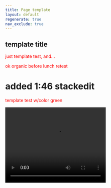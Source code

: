 ```yaml
---
title: Page template
layout: default
regenerate: true
nav_exclude: true
---  
```


<head>
<meta 
<link rel="stylesheet"  href="../oahuv1/images/styletest.css">

<style>  

p {color:  red;}  
</style>  
</head>


## template title

just template test,  and...  

ok organic before lunch retest

<h1>added 1:46 stackedit</h1>

<p class="greentext">template test w/color green</p>
<p>
<video width="320" height="240" controls>
<source src="../oahuv1/images/kaala.webm" type="video/webm">
  Your browser does not support the video tag.
</video>
</p>
<!--stackedit_data:
eyJoaXN0b3J5IjpbMTYzNTI5NDMwMSwtMTgyMzExOTkyNCwxND
E1NjA4NTM4LC0zMjM1NTMwNzcsLTExMTYyMTk1OTQsNjQzNzU3
NjkzLC0xMjUyMjExMDA4XX0=
-->
